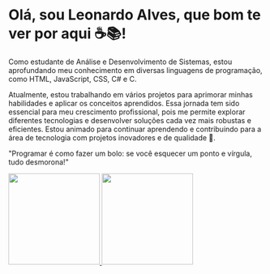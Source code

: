 # Olá, sou Leonardo Alves, que bom te ver por aqui ☕️📚!

<p>Como estudante de Análise e Desenvolvimento de Sistemas, estou aprofundando meu conhecimento em diversas linguagens de programação, como HTML, JavaScript, CSS, C# e C.</p>
<p>Atualmente, estou trabalhando em vários projetos para aprimorar minhas habilidades e aplicar os conceitos aprendidos. Essa jornada tem sido essencial para meu crescimento profissional, pois me permite explorar diferentes tecnologias e desenvolver soluções cada vez mais robustas e eficientes. Estou animado para continuar aprendendo e contribuindo para a área de tecnologia com projetos inovadores e de qualidade 🚀.</p>
<p>"Programar é como fazer um bolo: se você esquecer um ponto e vírgula, tudo desmorona!"</p>

<div>
<a href="https://github.com/leonardoasantos1">
<img loading="lazy" height="180em" src="https://github-readme-stats.vercel.app/api/top-langs/?username=leonardoasantos1&layout=compact&langs_count=7&theme=dracula"/>
<img loading="lazy" height="180em" src="https://github-readme-stats.vercel.app/api?username=leonardoasantos1&show_icons=true&theme=dracula&include_all_commits=true&count_private=true"/>
</div>
